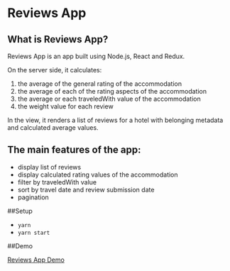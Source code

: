 # Reviews App

## What is Reviews App?

Reviews App is an app built using Node.js, React and Redux.

On the server side, it calculates:

1. the average of the general rating of the accommodation
2. the average of each of the rating aspects of the accommodation
3. the average or each traveledWith value of the accommodation
4. the weight value for each review

In the view, it renders a list of reviews for a hotel with belonging metadata and calculated average values.

## The main features of the app:

- display list of reviews
- display calculated rating values of the accommodation
- filter  by traveledWith value
- sort by travel date and review submission date
- pagination


##Setup

- `yarn`
- `yarn start`

##Demo

[Reviews App Demo](https://www.youtube.com/watch?v=RrnbkFqlfSw)
